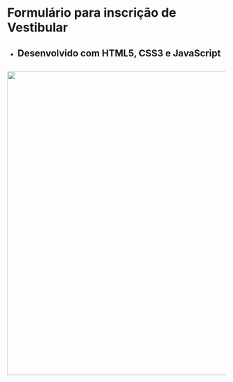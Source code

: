 # Formulário para inscrição de Vestibular

* <h2> Desenvolvido com HTML5, CSS3 e JavaScript <h2>
 
 <div align="center">
 <img src="https://user-images.githubusercontent.com/102770109/170280245-31db509e-81db-418f-ab45-10d903e5ed58.png" width="700px" />
 </div>
